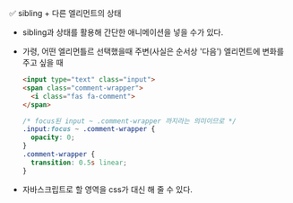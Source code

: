 ✅ sibling + 다른 엘리먼트의 상태

* sibling과 상태를 활용해 간단한 애니메이션을 넣을 수가 있다.
* 가령, 어떤 엘리먼틀르 선택했을때 주변(사실은 순서상 '다음') 엘리먼트에 변화를 주고 싶을 때
  ```html
  <input type="text" class="input">
  <span class="comment-wrapper">
    <i class="fas fa-comment">
  </span>
  ```
  ```css
  /* focus된 input ~ .comment-wrapper 까지라는 의미이므로 */
  .input:focus ~ .comment-wrapper {
    opacity: 0;
  }
  .comment-wrapper {
    transition: 0.5s linear;
  }
  ```

* 자바스크립트로 할 영역을 css가 대신 해 줄 수 있다.